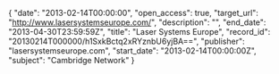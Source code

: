 {
  "date": "2013-02-14T00:00:00", 
  "open_access": true, 
  "target_url": "http://www.lasersystemseurope.com/", 
  "description": "", 
  "end_date": "2013-04-30T23:59:59Z", 
  "title": "Laser Systems Europe", 
  "record_id": "20130214T000000/h1SxkBctq2xRYznbU6yjBA==", 
  "publisher": "lasersystemseurope.com", 
  "start_date": "2013-02-14T00:00:00Z", 
  "subject": "Cambridge Network"
}

